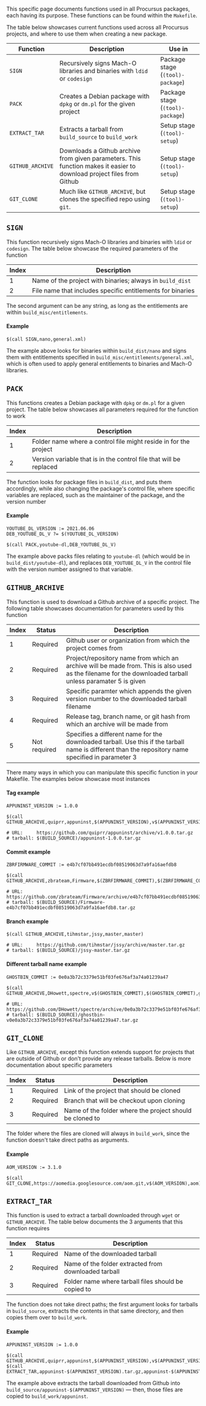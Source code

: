 This specific page documents functions used in all Procursus packages, each having its purpose. These functions can be found within the ``Makefile``.

The table below showcases current functions used across all Procursus projects, and where to use them when creating a new package.

| Function | Description | Use in |
|----------|-------------|---------|
| ``SIGN`` | Recursively signs Mach-O libraries and binaries with ``ldid`` or ``codesign`` | Package stage (``(tool)-package``) |
| ``PACK`` | Creates a Debian package with ``dpkg`` or ``dm.pl`` for the given project | Package stage (``(tool)-package``) |
| ``EXTRACT_TAR`` | Extracts a tarball from ``build_source`` to ``build_work`` | Setup stage (``(tool)-setup``) |
| ``GITHUB_ARCHIVE`` | Downloads a Github archive from given parameters. This function makes it easier to download project files from Github | Setup stage (``(tool)-setup``) |
| ``GIT_CLONE`` | Much like ``GITHUB_ARCHIVE``, but clones the specified repo using ``git``. | Setup stage (``(tool)-setup``) |

## ``SIGN``
This function recursively signs Mach-O libraries and binaries with ``ldid`` or ``codesign``. The table below showcase the required parameters of the function

| Index | Description |
|-------|-------------|
| 1 | Name of the project with binaries; always in ``build_dist`` |
| 2 | File name that includes specific entitlements for binaries |

The second argument can be any string, as long as the entitlements are within ``build_misc/entitlements``.

#### Example

    $(call SIGN,nano,general.xml)

The example above looks for binaries within ``build_dist/nano`` and signs them with entitlements specified in ``build_misc/entitlements/general.xml``, which is often used to apply general entitlements to binaries and Mach-O libraries.

## ``PACK``
This functions creates a Debian package with ``dpkg`` or ``dm.pl`` for a given project. The table below showcases all parameters required for the function to work

| Index | Description |
|-------|-------------|
| 1 | Folder name where a control file might reside in for the project |
| 2 | Version variable that is in the control file that will be replaced |

The function looks for package files in ``build_dist``, and puts them accordingly, while also changing the package's control file, where specific variables are replaced, such as the maintainer of the package, and the version number

#### Example

    YOUTUBE_DL_VERSION := 2021.06.06
    DEB_YOUTUBE_DL_V ?= $(YOUTUBE_DL_VERSION)

    $(call PACK,youtube-dl,DEB_YOUTUBE_DL_V)

The example above packs files relating to ``youtube-dl`` (which would be in ``build_dist/youtube-dl``), and replaces ``DEB_YOUTUBE_DL_V`` in the control file with the version number assigned to that variable.

## ``GITHUB_ARCHIVE``
This function is used to download a Github archive of a specific project. The following table showcases documentation for parameters used by this function

| Index | Status | Description |
|-------|--------|-------------|
| 1 | Required | Github user or organization from which the project comes from |
| 2 | Required | Project/repository name from which an archive will be made from. This is also used as the filename for the downloaded tarball unless paramater 5 is given |
| 3 | Required | Specific paramter which appends the given version number to the downloaded tarball filename |
| 4 | Required | Release tag, branch name, or git hash from which an archive will be made from |
| 5 | Not required | Specifies a different name for the downloaded tarball. Use this if the tarball name is different than the repository name specified in parameter 3 |

There many ways in which you can manipulate this specific function in your Makefile. The examples below showcase most instances

#### Tag example

    APPUNINST_VERSION := 1.0.0

    $(call GITHUB_ARCHIVE,quiprr,appuninst,$(APPUNINST_VERSION),v$(APPUNINST_VERSION))

    # URL:     https://github.com/quiprr/appuninst/archive/v1.0.0.tar.gz
    # tarball: $(BUILD_SOURCE)/appuninst-1.0.0.tar.gz

#### Commit example

    ZBRFIRMWARE_COMMIT := e4b7cf07bb491ecdbf08519063d7a9fa16aefdb8

    $(call GITHUB_ARCHIVE,zbrateam,Firmware,$(ZBRFIRMWARE_COMMIT),$(ZBRFIRMWARE_COMMIT))

    # URL:     https://github.com/zbrateam/Firmware/archive/e4b7cf07bb491ecdbf08519063d7a9fa16aefdb8.tar.gz
    # tarball: $(BUILD_SOURCE)/Firmware-e4b7cf07bb491ecdbf08519063d7a9fa16aefdb8.tar.gz

#### Branch example

    $(call GITHUB_ARCHIVE,tihmstar,jssy,master,master)

    # URL:     https://github.com/tihmstar/jssy/archive/master.tar.gz
    # tarball: $(BUILD_SOURCE)/jssy-master.tar.gz

#### Different tarball name example

    GHOSTBIN_COMMIT := 0e0a3b72c3379e51bf03fe676af3a74a01239a47

    $(call GITHUB_ARCHIVE,DHowett,spectre,v$(GHOSTBIN_COMMIT),$(GHOSTBIN_COMMIT),ghostbin)

    # URL:     https://github.com/DHowett/spectre/archive/0e0a3b72c3379e51bf03fe676af3a74a01239a47.tar.gz
    # tarball: $(BUILD_SOURCE)/ghostbin-v0e0a3b72c3379e51bf03fe676af3a74a01239a47.tar.gz

## ``GIT_CLONE``
Like ``GITHUB_ARCHIVE``, except this function extends support for projects that are outside of Github or don't provide any release tarballs. Below is more documentation about specific parameters

| Index | Status | Description |
|-------|--------|-------------|
| 1 | Required | Link of the project that should be cloned |
| 2 | Required | Branch that will be checkout upon cloning |
| 3 | Required | Name of the folder where the project should be cloned to |

The folder where the files are cloned will always in ``build_work``, since the function doesn't take direct paths as arguments.

#### Example

    AOM_VERSION := 3.1.0

    $(call GIT_CLONE,https://aomedia.googlesource.com/aom.git,v$(AOM_VERSION),aom) 

## ``EXTRACT_TAR``
This function is used to extract a tarball downloaded through ``wget`` or ``GITHUB_ARCHIVE``. The table below documents the 3 arguments that this function requires

| Index | Status | Description |
|-------|--------|-------------|
| 1 | Required | Name of the downloaded tarball |
| 2 | Required | Name of the folder extracted from downloaded tarball |
| 3 | Required | Folder name where tarball files should be copied to |

The function does not take direct paths; the first argument looks for tarballs in ``build_source``, extracts the contents in that same directory, and then copies them over to ``build_work``.

#### Example

    APPUNINST_VERSION := 1.0.0

    $(call GITHUB_ARCHIVE,quiprr,appuninst,$(APPUNINST_VERSION),v$(APPUNINST_VERSION))
    $(call EXTRACT_TAR,appuninst-$(APPUNINST_VERSION).tar.gz,appuninst-$(APPUNINST_VERSION),appuninst)

The example above extracts the tarball downloaded from Github into ``build_source/appuninst-$(APPUNINST_VERSION)`` — then, those files are copied to ``build_work/appuninst``.
